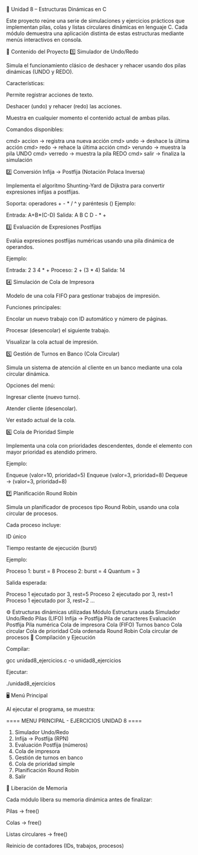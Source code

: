 🧮 Unidad 8 – Estructuras Dinámicas en C

Este proyecto reúne una serie de simulaciones y ejercicios prácticos que implementan pilas, colas y listas circulares dinámicas en lenguaje C.
Cada módulo demuestra una aplicación distinta de estas estructuras mediante menús interactivos en consola.

📘 Contenido del Proyecto
1️⃣ Simulador de Undo/Redo

Simula el funcionamiento clásico de deshacer y rehacer usando dos pilas dinámicas (UNDO y REDO).

Características:

Permite registrar acciones de texto.

Deshacer (undo) y rehacer (redo) las acciones.

Muestra en cualquier momento el contenido actual de ambas pilas.

Comandos disponibles:

cmd> accion       → registra una nueva acción
cmd> undo         → deshace la última acción
cmd> redo         → rehace la última acción
cmd> verundo      → muestra la pila UNDO
cmd> verredo      → muestra la pila REDO
cmd> salir        → finaliza la simulación

2️⃣ Conversión Infija → Postfija (Notación Polaca Inversa)

Implementa el algoritmo Shunting-Yard de Dijkstra para convertir expresiones infijas a postfijas.

Soporta: operadores + - * / ^ y paréntesis ()
Ejemplo:

Entrada:  A+B*(C-D)
Salida:   A B C D - * +

3️⃣ Evaluación de Expresiones Postfijas

Evalúa expresiones postfijas numéricas usando una pila dinámica de operandos.

Ejemplo:

Entrada:  2 3 4 * +
Proceso:  2 + (3 * 4)
Salida:   14

4️⃣ Simulación de Cola de Impresora

Modelo de una cola FIFO para gestionar trabajos de impresión.

Funciones principales:

Encolar un nuevo trabajo con ID automático y número de páginas.

Procesar (desencolar) el siguiente trabajo.

Visualizar la cola actual de impresión.

5️⃣ Gestión de Turnos en Banco (Cola Circular)

Simula un sistema de atención al cliente en un banco mediante una cola circular dinámica.

Opciones del menú:

Ingresar cliente (nuevo turno).

Atender cliente (desencolar).

Ver estado actual de la cola.

6️⃣ Cola de Prioridad Simple

Implementa una cola con prioridades descendentes, donde el elemento con mayor prioridad es atendido primero.

Ejemplo:

Enqueue (valor=10, prioridad=5)
Enqueue (valor=3, prioridad=8)
Dequeue → (valor=3, prioridad=8)

7️⃣ Planificación Round Robin

Simula un planificador de procesos tipo Round Robin, usando una cola circular de procesos.

Cada proceso incluye:

ID único

Tiempo restante de ejecución (burst)

Ejemplo:

Proceso 1: burst = 8
Proceso 2: burst = 4
Quantum = 3


Salida esperada:

Proceso 1 ejecutado por 3, rest=5
Proceso 2 ejecutado por 3, rest=1
Proceso 1 ejecutado por 3, rest=2
...

⚙️ Estructuras dinámicas utilizadas
Módulo	Estructura usada
Simulador Undo/Redo	Pilas (LIFO)
Infija → Postfija	Pila de caracteres
Evaluación Postfija	Pila numérica
Cola de impresora	Cola (FIFO)
Turnos banco	Cola circular
Cola de prioridad	Cola ordenada
Round Robin	Cola circular de procesos
🧩 Compilación y Ejecución

Compilar:

gcc unidad8_ejercicios.c -o unidad8_ejercicios


Ejecutar:

./unidad8_ejercicios

🖥️ Menú Principal

Al ejecutar el programa, se muestra:

==== MENU PRINCIPAL - EJERCICIOS UNIDAD 8 ====
1. Simulador Undo/Redo
2. Infija -> Postfija (RPN)
3. Evaluación Postfija (números)
4. Cola de impresora
5. Gestión de turnos en banco
6. Cola de prioridad simple
7. Planificación Round Robin
0. Salir

🧼 Liberación de Memoria

Cada módulo libera su memoria dinámica antes de finalizar:

Pilas → free()

Colas → free()

Listas circulares → free()

Reinicio de contadores (IDs, trabajos, procesos)